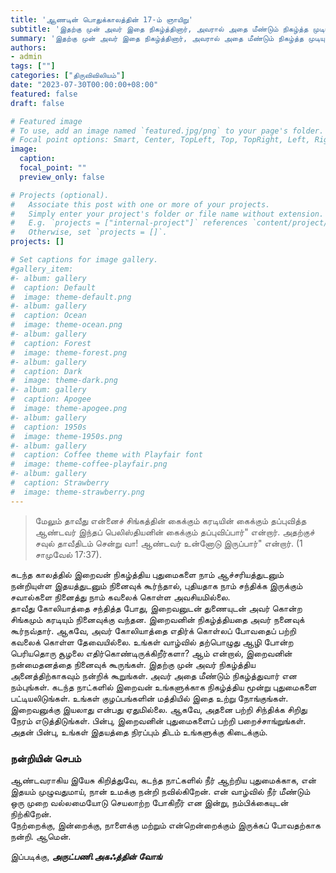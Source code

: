 ```yaml
---
title: 'ஆணடின் பொதுக்காலத்தின் 17-ம் ஞாயிறு'
subtitle: 'இதற்கு முன் அவர் இதை நிகழ்த்தினார், அவரால் அதை மீண்டும் நிகழ்த்த முடியும்'
summary: 'இதற்கு முன் அவர் இதை நிகழ்த்தினார், அவரால் அதை மீண்டும் நிகழ்த்த முடியும்'
authors:
- admin
tags: [""]
categories: ["திருவிவிலியம்"]
date: "2023-07-30T00:00:00+08:00"
featured: false
draft: false

# Featured image
# To use, add an image named `featured.jpg/png` to your page's folder.
# Focal point options: Smart, Center, TopLeft, Top, TopRight, Left, Right, BottomLeft, Bottom, BottomRight
image:
  caption:
  focal_point: ""
  preview_only: false

# Projects (optional).
#   Associate this post with one or more of your projects.
#   Simply enter your project's folder or file name without extension.
#   E.g. `projects = ["internal-project"]` references `content/project/deep-learning/index.md`.
#   Otherwise, set `projects = []`.
projects: []

# Set captions for image gallery.
#gallery_item:
#- album: gallery
#  caption: Default
#  image: theme-default.png
#- album: gallery
#  caption: Ocean
#  image: theme-ocean.png
#- album: gallery
#  caption: Forest
#  image: theme-forest.png
#- album: gallery
#  caption: Dark
#  image: theme-dark.png
#- album: gallery
#  caption: Apogee
#  image: theme-apogee.png
#- album: gallery
#  caption: 1950s
#  image: theme-1950s.png
#- album: gallery
#  caption: Coffee theme with Playfair font
#  image: theme-coffee-playfair.png
#- album: gallery
#  caption: Strawberry
#  image: theme-strawberry.png
---
```

> மேலும் தாவீது என்னைச் சிங்கத்தின் கைக்கும் கரடியின் கைக்கும் தப்புவித்த ஆண்டவர் இந்தப் பெலிஸ்தியனின் கைக்கும் தப்புவிப்பார்" என்றார். அதற்குச் சவுல் தாவீதிடம் சென்று வா! ஆண்டவர் உன்னோடு இருப்பார்" என்றார். (1 சாமுவேல் 17:37).

கடந்த காலத்தில் இறைவன் நிகழ்த்திய புதுமைகளை நாம் ஆச்சரியத்துடனும் நன்றியுள்ள இதயத்துடனும் நினைவுக் கூர்ந்தால், புதியதாக நாம் சந்திக்க இருக்கும் சவால்களை நினைத்து நாம் கவலைக் கொள்ள அவசியமில்லை.  
தாவீது கோலியாத்தை சந்தித்த போது, இறைவனுடன் துணையுடன் அவர் கொன்ற சிங்கமும் கரடியும் நினைவுக்கு வந்தன. இறைவனின் நிகழ்த்தியதை அவர் நனைவுக் கூர்நவ்தார். ஆகவே, அவர் கோலியாத்தை எதிர்க் கொள்லப் போவதைப் பற்றி கவலைக் கொள்ள தேவையில்லை. 
உங்கள் வாழ்வில் தற்பொழுது ஆழி போன்ற பெரியதொரு சூழலை எதிர்கொண்டிருக்கிறீர்களா? ஆம் என்றால், இறைவனின் நன்மைதனத்தை நினைவுக் கூருங்கள். இதற்கு முன் அவர் நிகழ்த்திய அனைத்திற்காகவும் நன்றிக் கூறுங்கள். அவர் அதை மீண்டும் நிகழ்த்துவார் என நம்புங்கள். 
கடந்த நாட்களில் இறைவன் உங்களுக்காக நிகழ்த்திய மூன்று புதுமைகளை பட்டியலிடுங்கள். உங்கள் குழப்பங்களின் மத்தியில் இதை உற்று நோங்குங்கள். இறைவனுக்கு இயலாது என்பது ஏதுமில்லை. ஆகவே, அதனை பற்றி சிந்திக்க சிறிது நேரம் எடுத்திடுங்கள். பின்பு, இறைவனின் புதுமைகளைப் பற்றி பறைச்சாங்றுங்கள். அதன் பின்பு, உங்கள் இதயத்தை நிரப்பும் திடம் உங்களுக்கு கிடைக்கும்.

### நன்றியின் செபம்
ஆண்டவராகிய இயேசு கிறித்துவே,
கடந்த நாட்களில் நீர் ஆற்றிய புதுமைக்காக,
என் இதயம் முழுவதுமாய், நான் உமக்கு நன்றி நவில்கிறேன். 
என் வாழ்வில் நீர் மீண்டும் ஒரு முறை வல்லமையோடு செயலாற்ற போகிறீர் என இன்று, நம்பிக்கையுடன் நிற்கிறேன்.  
நேற்றைக்கு, இன்றைக்கு, நாளைக்கு மற்றும் என்றென்றைக்கும் இருக்கப் போவதற்காக நன்றி. ஆமென்.


இப்படிக்கு,
___அருட்பணி.அகஃத்தின் வோங்___
